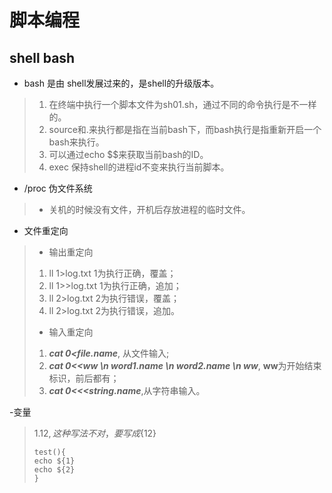 # 脚本编程

## **shell bash**
- bash 是由 shell发展过来的，是shell的升级版本。
> 1. 在终端中执行一个脚本文件为sh01.sh，通过不同的命令执行是不一样的。   
> 1. source和.来执行都是指在当前bash下，而bash执行是指重新开启一个bash来执行。   
> 1. 可以通过echo $$来获取当前bash的ID。 
> 1. exec 保持shell的进程id不变来执行当前脚本。

- /proc 伪文件系统
> - 关机的时候没有文件，开机后存放进程的临时文件。

- 文件重定向
> - 输出重定向
> 1. ll 1>log.txt 1为执行正确，覆盖；
> 1. ll 1>>log.txt 1为执行正确，追加； 
> 1. ll 2>log.txt 2为执行错误，覆盖；
> 1. ll 2>log.txt 2为执行错误，追加。
> - 输入重定向
> 1. ***cat 0<file.name***, 从文件输入;
> 1. ***cat 0<<ww \n
        word1.name \n
        word2.name \n
        ww***, **ww**为开始结束标识，前后都有；
> 1. ***cat 0<<<string.name***,从字符串输入。

-变量
>1.$12,这种写法不对，要写成${12}
>```
>test(){
>echo ${1}
>echo ${2}
>}
>```
